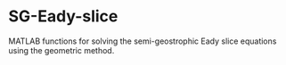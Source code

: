 # SG-Eady-slice
MATLAB functions for solving the semi-geostrophic Eady slice equations using the geometric method.
